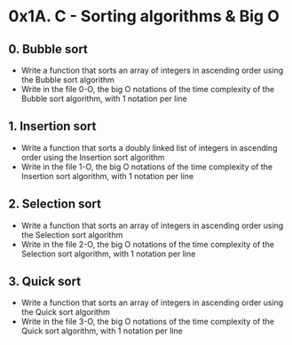 # 0x1A. C - Sorting algorithms & Big O
## 0. Bubble sort
- Write a function that sorts an array of integers in ascending order using the Bubble sort algorithm  
- Write in the file 0-O, the big O notations of the time complexity of the Bubble sort algorithm, with 1 notation per line  
## 1. Insertion sort
- Write a function that sorts a doubly linked list of integers in ascending order using the Insertion sort algorithm  
- Write in the file 1-O, the big O notations of the time complexity of the Insertion sort algorithm, with 1 notation per line  
## 2. Selection sort
- Write a function that sorts an array of integers in ascending order using the Selection sort algorithm  
- Write in the file 2-O, the big O notations of the time complexity of the Selection sort algorithm, with 1 notation per line  
## 3. Quick sort
- Write a function that sorts an array of integers in ascending order using the Quick sort algorithm  
- Write in the file 3-O, the big O notations of the time complexity of the Quick sort algorithm, with 1 notation per line  
